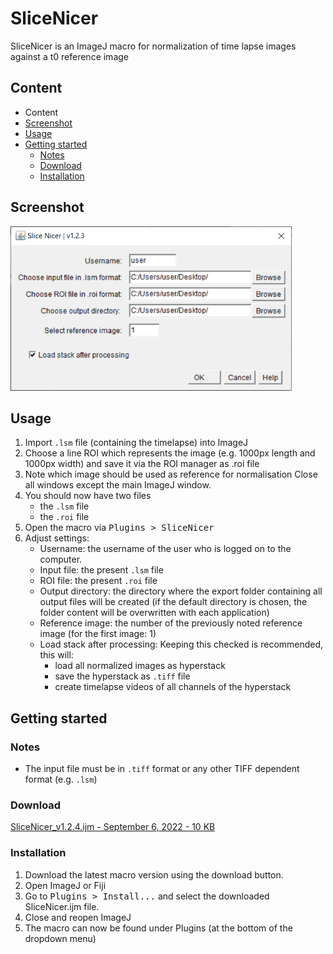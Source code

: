 # SliceNicer

SliceNicer is an ImageJ macro for normalization of time lapse images against a t0 reference image

## Content

- Content
- [Screenshot](#Screenshot)
- [Usage](#Usage)
- [Getting started](#Getting-started)
    - [Notes](#Notes)
    - [Download](#Download)
    - [Installation](#Installation)

## Screenshot

<img alt="Screenshot" src=".assets/screenshot.png">

## Usage

1. Import `.lsm` file (containing the timelapse) into ImageJ
2. Choose a line ROI which represents the image (e.g. 1000px length and 1000px width) and save it via the ROI manager as .roi file
3. Note which image should be used as reference for normalisation
Close all windows except the main ImageJ window.
4. You should now have two files
    - the `.lsm` file
    - the `.roi` file
5. Open the macro via <kbd>Plugins > SliceNicer</kbd>
6. Adjust settings:
    - Username: the username of the user who is logged on to the computer.
    - Input file: the present `.lsm` file
    - ROI file: the present `.roi` file
    - Output directory: the directory where the export folder containing all output files will be created (if the default directory is chosen, the folder content will be overwritten with each application)
    - Reference image: the number of the previously noted reference image (for the first image: 1)
    - Load stack after processing: Keeping this checked is recommended, this will:
        - load all normalized images as hyperstack
        - save the hyperstack as `.tiff` file
        - create timelapse videos of all channels of the hyperstack

## Getting started 

### Notes

- The input file must be in `.tiff` format or any other TIFF dependent format (e.g. `.lsm`)

### Download

<a href="https://github.com/danielbarleben/SliceNicer/releases/download/v1.2.4/SliceNicer_v1.2.4.ijm">SliceNicer_v1.2.4.ijm - September 6, 2022 - 10 KB</a>

### Installation

1. Download the latest macro version using the download button.
2. Open ImageJ or Fiji
3. Go to <kbd>Plugins > Install...</kbd> and select the downloaded SliceNicer.ijm file.
4. Close and reopen ImageJ
5. The macro can now be found under Plugins (at the bottom of the dropdown menu)




